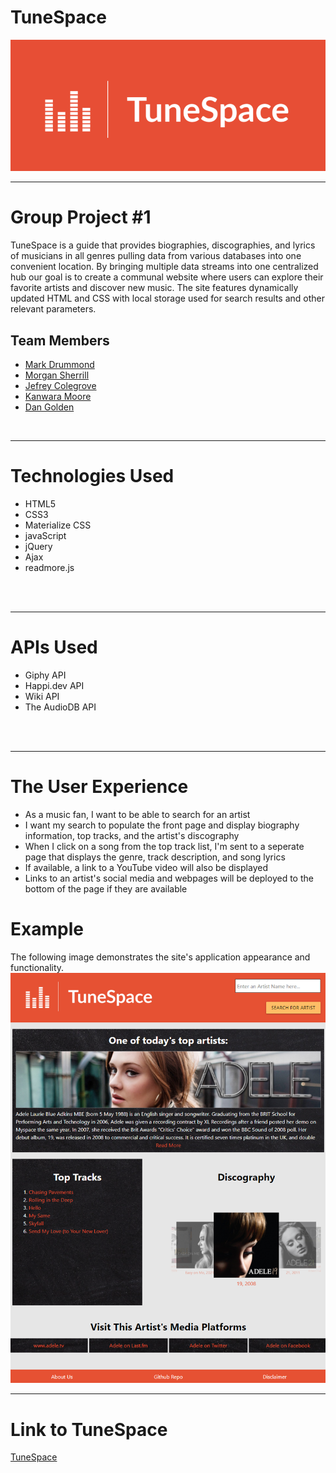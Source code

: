 # TuneSpace
![TuneSpace logo](/assets/img/TuneSpacecrop.png)
***
# Group Project #1

TuneSpace is a guide that provides biographies, discographies, and lyrics of musicians in all genres pulling data from various databases into one convenient location. By bringing multiple data streams into one centralized hub our goal is to create a communal website where users can explore their favorite artists and discover new music. The site features dynamically updated HTML and CSS with local storage used for search results and other relevant parameters. 


## Team Members
* [Mark Drummond](https://github.com/mjamesd)
* [Morgan Sherrill](https://github.com/m-sherrill)
* [Jefrey Colegrove](https://github.com/JefreyColegrove)
* [Kanwara Moore](https://github.com/Maykanwara)
* [Dan Golden](https://github.com/DanPGolden)   
<br>

***
# Technologies Used
* HTML5
* CSS3
* Materialize CSS
* javaScript
* jQuery
* Ajax
* readmore.js
<br>
<br>   

***
# APIs Used
* Giphy API
* Happi.dev API
* Wiki API
* The AudioDB API
<br>
<br>

***
# The User Experience
* As a music fan, I want to be able to search for an artist
* I want my search to populate the front page and display biography information, top tracks, and the artist's discography
* When I click on a song from the top track list, I'm sent to a seperate page that displays the genre, track description, and song lyrics
* If available, a link to a YouTube video will also be displayed
* Links to an artist's social media and webpages will be deployed to the bottom of the page if they are available

# Example
The following image demonstrates the site's application appearance and functionality.
![TuneSpace logo](/assets/img/example.png)
<br>
***
# Link to TuneSpace
[TuneSpace](https://mjamesd.github.io/crispy-happiness/)
